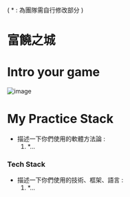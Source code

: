( * : 為團隊需自行修改部分 )
# 富饒之城

# Intro your game
   ![image](https://user-images.githubusercontent.com/39298006/234902429-bc961cc1-a0c6-4115-81e7-4e409d19ad36.png)


# My Practice Stack
- 描述一下你們使用的軟體方法論 :
   1. *...

### Tech Stack
- 描述一下你們使用的技術、框架、語言 :
   1. *...
